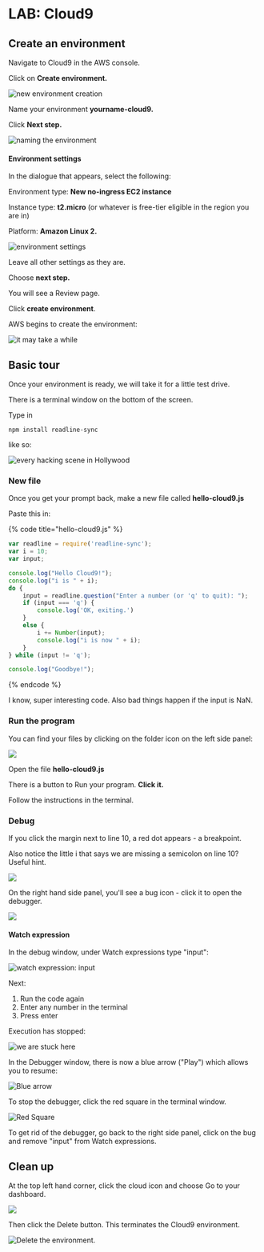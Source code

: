 # LAB: Cloud9

## Create an environment

Navigate to Cloud9 in the AWS console.&#x20;

Click on **Create environment.**

![new environment creation](<../../../.gitbook/assets/image (92).png>)

Name your environment **yourname-cloud9.**

Click **Next step.**&#x20;

![naming the environment ](<../../../.gitbook/assets/image (116).png>)

#### Environment settings&#x20;

In the dialogue that appears, select the following:

Environment type: **New no-ingress EC2 instance**&#x20;

Instance type: **t2.micro** (or whatever is free-tier eligible in the region you are in)&#x20;

Platform: **Amazon Linux 2.**&#x20;

![environment settings](<../../../.gitbook/assets/image (28).png>)

Leave all other settings as they are.&#x20;

Choose **next step.**

You will see a Review page.&#x20;

Click **create environment**.

AWS begins to create the environment:

![it may take a while](<../../../.gitbook/assets/image (201).png>)

## Basic tour

Once your environment is ready, we will take it for a little test drive.&#x20;

There is a terminal window on the bottom of the screen.

Type in&#x20;

```
npm install readline-sync
```

like so:

![every hacking scene in Hollywood](<../../../.gitbook/assets/image (393).png>)

### New file

Once you get your prompt back, make a new file called **hello-cloud9.js**

Paste this in:

{% code title="hello-cloud9.js" %}
```javascript
var readline = require('readline-sync'); 
var i = 10; 
var input;

console.log("Hello Cloud9!"); 
console.log("i is " + i);
do { 
    input = readline.question("Enter a number (or 'q' to quit): "); 
    if (input === 'q') { 
        console.log('OK, exiting.')
    } 
    else { 
        i += Number(input); 
        console.log("i is now " + i); 
    } 
} while (input != 'q');

console.log("Goodbye!");
```
{% endcode %}

I know, super interesting code. Also bad things happen if the input is NaN.&#x20;

### Run the program&#x20;

You can find your files by clicking on the folder icon on the left side panel:

![](<../../../.gitbook/assets/image (377).png>)

Open the file **hello-cloud9.js**

There is a button to Run your program. **Click it.**&#x20;

Follow the instructions in the terminal.&#x20;

### Debug

If you click the margin next to line 10, a red dot appears - a breakpoint.

Also notice the little i that says we are missing a semicolon on line 10? Useful hint.&#x20;

![](<../../../.gitbook/assets/image (261).png>)

On the right hand side panel, you'll see a bug icon - click it to open the debugger.

&#x20;

![](<../../../.gitbook/assets/image (462).png>)

#### Watch expression&#x20;

In the debug window, under Watch expressions type "input":

![watch expression: input](<../../../.gitbook/assets/image (462) (1).png>)

Next:

1. Run the code again&#x20;
2. Enter any number in the terminal&#x20;
3. Press enter

Execution has stopped:

![we are stuck here](<../../../.gitbook/assets/image (61).png>)

In the Debugger window, there is now a blue arrow ("Play") which allows you to resume:

![Blue arrow](<../../../.gitbook/assets/image (293).png>)

To stop the debugger, click the red square in the terminal window.

![Red Square](<../../../.gitbook/assets/image (21).png>)

To get rid of the debugger, go back to the right side panel, click on the bug and remove "input" from Watch expressions.&#x20;

## Clean up&#x20;

At the top left hand corner, click the cloud icon and choose Go to your dashboard.

![](<../../../.gitbook/assets/image (271).png>)

Then click the Delete button. This terminates the Cloud9 environment.&#x20;

![Delete the environment.](<../../../.gitbook/assets/image (460).png>)
